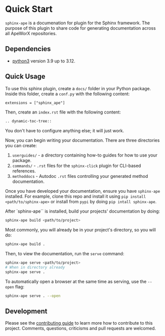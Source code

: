 # Quick Start

`sphinx-ape` is a documenation for plugin for the Sphinx framework.
The purpose of this plugin to share code for generating documentation across all ApeWorX repositories.

## Dependencies

- [python3](https://www.python.org/downloads) version 3.9 up to 3.12.

## Quick Usage

To use this sphinx plugin, create a `docs/` folder in your Python package.
Inside this folder, create a `conf.py` with the following content:

```txt
extensions = ["sphinx_ape"]
```

Then, create an `index.rst` file with the following content:

```txt
.. dynamic-toc-tree::
```

You don't have to configure anything else; it will just work.

Now, you can begin writing your documentation.
There are three directories you can create:

1. `userguides/` - a directory containing how-to guides for how to use your package.
2. `commands/` - `.rst` files for the `sphinx-click` plugin for CLI-based references.
3. `methoddocs` - Autodoc `.rst` files controlling your generated method documentation.

Once you have developed your documentation, ensure you have `sphinx-ape` installed.
For example, clone this repo and install it using `pip install <path/to/sphinx-ape>` or install from `pypi` by doing `pip intall sphinx-ape`.

After \`sphinx-ape\`\` is installed, build your projects' documentation by doing:

```sh
sphinx-ape build <path/to/project>
```

Most commonly, you will already be in your project's directory, so you will do:

```sh
sphinx-ape build .
```

Then, to view the documentation, run the `serve` command:

```sh
sphinx-ape serve <path/to/project>
# When in directory already
sphinx-ape serve .
```

To automatically open a browser at the same time as serving, use the `--open` flag:

```sh
sphinx-ape serve . --open
```

## Development

Please see the [contributing guide](CONTRIBUTING.md) to learn more how to contribute to this project.
Comments, questions, criticisms and pull requests are welcomed.
